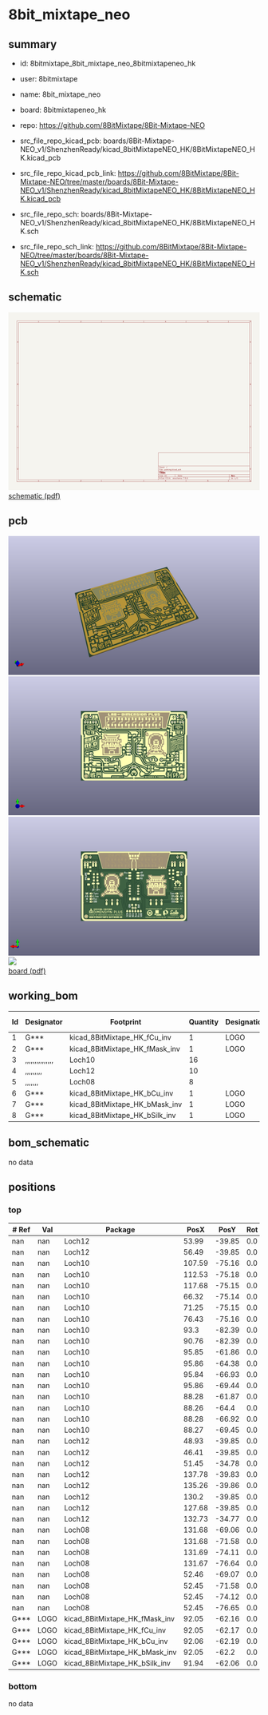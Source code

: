 # 8bit_mixtape_neo
 
## summary 
* id: 8bitmixtape_8bit_mixtape_neo_8bitmixtapeneo_hk
* user: 8bitmixtape
* name: 8bit_mixtape_neo
* board: 8bitmixtapeneo_hk
* repo: https://github.com/8BitMixtape/8Bit-Mixtape-NEO
* src_file_repo_kicad_pcb: boards/8Bit-Mixtape-NEO_v1/ShenzhenReady/kicad_8bitMixtapeNEO_HK/8BitMixtapeNEO_HK.kicad_pcb
* src_file_repo_kicad_pcb_link: https://github.com/8BitMixtape/8Bit-Mixtape-NEO/tree/master/boards/8Bit-Mixtape-NEO_v1/ShenzhenReady/kicad_8bitMixtapeNEO_HK/8BitMixtapeNEO_HK.kicad_pcb


* src_file_repo_sch: boards/8Bit-Mixtape-NEO_v1/ShenzhenReady/kicad_8bitMixtapeNEO_HK/8BitMixtapeNEO_HK.sch
* src_file_repo_sch_link: https://github.com/8BitMixtape/8Bit-Mixtape-NEO/tree/master/boards/8Bit-Mixtape-NEO_v1/ShenzhenReady/kicad_8bitMixtapeNEO_HK/8BitMixtapeNEO_HK.sch

## schematic  
![](working_schematic_600.png)  
[schematic (pdf)](working_schematic.pdf)  

## pcb  
![](working_3d_600.png) 
![](working_3d_front_600.png)  
![](working_3d_back_600.png)  
![](working_600.png)  
[board (pdf)](working.pdf)  

## working_bom
| Id | Designator | Footprint | Quantity | Designation | Supplier and ref |  | None | 
| --- | --- | --- | --- | --- | --- | --- | --- | 
| 1 | G*** | kicad_8BitMixtape_HK_fCu_inv | 1 | LOGO |  |  | [''] | 
| 2 | G*** | kicad_8BitMixtape_HK_fMask_inv | 1 | LOGO |  |  | [''] | 
| 3 | ,,,,,,,,,,,,,,, | Loch10 | 16 |  |  |  | [''] | 
| 4 | ,,,,,,,,, | Loch12 | 10 |  |  |  | [''] | 
| 5 | ,,,,,,, | Loch08 | 8 |  |  |  | [''] | 
| 6 | G*** | kicad_8BitMixtape_HK_bCu_inv | 1 | LOGO |  |  | [''] | 
| 7 | G*** | kicad_8BitMixtape_HK_bMask_inv | 1 | LOGO |  |  | [''] | 
| 8 | G*** | kicad_8BitMixtape_HK_bSilk_inv | 1 | LOGO |  |  | [''] | 


## bom_schematic
no data


## positions
### top
| # Ref | Val | Package | PosX | PosY | Rot | Side | 
| --- | --- | --- | --- | --- | --- | --- | 
| nan | nan | Loch12 | 53.99 | -39.85 | 0.0 | top | 
| nan | nan | Loch12 | 56.49 | -39.85 | 0.0 | top | 
| nan | nan | Loch10 | 107.59 | -75.16 | 0.0 | top | 
| nan | nan | Loch10 | 112.53 | -75.18 | 0.0 | top | 
| nan | nan | Loch10 | 117.68 | -75.15 | 0.0 | top | 
| nan | nan | Loch10 | 66.32 | -75.14 | 0.0 | top | 
| nan | nan | Loch10 | 71.25 | -75.15 | 0.0 | top | 
| nan | nan | Loch10 | 76.43 | -75.16 | 0.0 | top | 
| nan | nan | Loch10 | 93.3 | -82.39 | 0.0 | top | 
| nan | nan | Loch10 | 90.76 | -82.39 | 0.0 | top | 
| nan | nan | Loch10 | 95.85 | -61.86 | 0.0 | top | 
| nan | nan | Loch10 | 95.86 | -64.38 | 0.0 | top | 
| nan | nan | Loch10 | 95.84 | -66.93 | 0.0 | top | 
| nan | nan | Loch10 | 95.86 | -69.44 | 0.0 | top | 
| nan | nan | Loch10 | 88.28 | -61.87 | 0.0 | top | 
| nan | nan | Loch10 | 88.26 | -64.4 | 0.0 | top | 
| nan | nan | Loch10 | 88.28 | -66.92 | 0.0 | top | 
| nan | nan | Loch10 | 88.27 | -69.45 | 0.0 | top | 
| nan | nan | Loch12 | 48.93 | -39.85 | 0.0 | top | 
| nan | nan | Loch12 | 46.41 | -39.85 | 0.0 | top | 
| nan | nan | Loch12 | 51.45 | -34.78 | 0.0 | top | 
| nan | nan | Loch12 | 137.78 | -39.83 | 0.0 | top | 
| nan | nan | Loch12 | 135.26 | -39.86 | 0.0 | top | 
| nan | nan | Loch12 | 130.2 | -39.85 | 0.0 | top | 
| nan | nan | Loch12 | 127.68 | -39.85 | 0.0 | top | 
| nan | nan | Loch12 | 132.73 | -34.77 | 0.0 | top | 
| nan | nan | Loch08 | 131.68 | -69.06 | 0.0 | top | 
| nan | nan | Loch08 | 131.68 | -71.58 | 0.0 | top | 
| nan | nan | Loch08 | 131.69 | -74.11 | 0.0 | top | 
| nan | nan | Loch08 | 131.67 | -76.64 | 0.0 | top | 
| nan | nan | Loch08 | 52.46 | -69.07 | 0.0 | top | 
| nan | nan | Loch08 | 52.45 | -71.58 | 0.0 | top | 
| nan | nan | Loch08 | 52.45 | -74.12 | 0.0 | top | 
| nan | nan | Loch08 | 52.45 | -76.65 | 0.0 | top | 
| G*** | LOGO | kicad_8BitMixtape_HK_fMask_inv | 92.05 | -62.16 | 0.0 | top | 
| G*** | LOGO | kicad_8BitMixtape_HK_fCu_inv | 92.05 | -62.17 | 0.0 | top | 
| G*** | LOGO | kicad_8BitMixtape_HK_bCu_inv | 92.06 | -62.19 | 0.0 | top | 
| G*** | LOGO | kicad_8BitMixtape_HK_bMask_inv | 92.05 | -62.2 | 0.0 | top | 
| G*** | LOGO | kicad_8BitMixtape_HK_bSilk_inv | 91.94 | -62.06 | 0.0 | top | 

### bottom
no data
